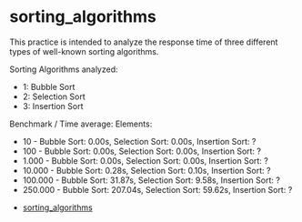 # sorting_algorithms

This practice is intended to analyze the response time of three different types of well-known sorting algorithms.

Sorting Algorithms analyzed:
- 1: Bubble Sort
- 2: Selection Sort
- 3: Insertion Sort

Benchmark / Time average:
Elements:
  * 10 - Bubble Sort: 0.00s, Selection Sort: 0.00s, Insertion Sort: ?
  * 100 - Bubble Sort: 0.00s, Selection Sort: 0.00s, Insertion Sort: ?
  * 1.000 - Bubble Sort: 0.00s, Selection Sort: 0.00s, Insertion Sort: ?
  * 10.000 - Bubble Sort: 0.28s, Selection Sort: 0.10s, Insertion Sort: ?
  * 100.000 - Bubble Sort: 31.87s, Selection Sort: 9.58s, Insertion Sort: ?
  * 250.000 - Bubble Sort: 207.04s, Selection Sort: 59.62s, Insertion Sort: ?
- [sorting_algorithms](#sorting_algorithms)